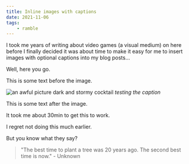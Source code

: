 ```yaml
---
title: Inline images with captions
date: 2021-11-06
tags:
    - ramble
---
```


I took me years of writing about video games (a visual medium) on here before I finally decided it was about time to make it easy for me to insert images with optional captions into my blog posts...

Well, here you go.

This is some text before the image.

![an awful picture dark and stormy cocktail](/cocktails/dark_and_stormy/thumbnail.jpg)
*testing the caption*

This is some text after the image.

It took me about 30min to get this to work.

I regret not doing this much earlier.

But you know what they say?

> "The best time to plant a tree was 20 years ago. The second best time is now." - Unknown
